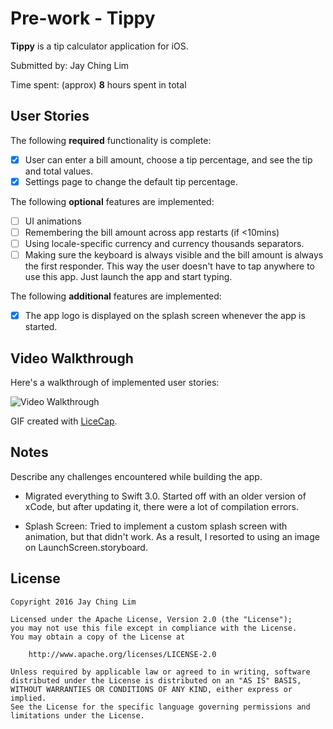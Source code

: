 # Pre-work - Tippy

**Tippy** is a tip calculator application for iOS.

Submitted by: Jay Ching Lim

Time spent: (approx) **8** hours spent in total

## User Stories

The following **required** functionality is complete:

* [X] User can enter a bill amount, choose a tip percentage, and see the tip and total values.
* [X] Settings page to change the default tip percentage.

The following **optional** features are implemented:
* [ ] UI animations
* [ ] Remembering the bill amount across app restarts (if <10mins)
* [ ] Using locale-specific currency and currency thousands separators.
* [ ] Making sure the keyboard is always visible and the bill amount is always the first responder. This way the user doesn't have to tap anywhere to use this app. Just launch the app and start typing.

The following **additional** features are implemented:

- [X] The app logo is displayed on the splash screen whenever the app is started.

## Video Walkthrough

Here's a walkthrough of implemented user stories:

<img src='http://i.imgur.com/Lq4y3Nu.gif' title='Video Walkthrough' width='' alt='Video Walkthrough' />

GIF created with [LiceCap](http://www.cockos.com/licecap/).

## Notes

Describe any challenges encountered while building the app.

* Migrated everything to Swift 3.0. Started off with an older version of xCode, but after updating it, there were a lot of compilation errors.

* Splash Screen: Tried to implement a custom splash screen with animation, but that didn't work. As a result, I resorted to using an image on LaunchScreen.storyboard.

## License

    Copyright 2016 Jay Ching Lim

    Licensed under the Apache License, Version 2.0 (the "License");
    you may not use this file except in compliance with the License.
    You may obtain a copy of the License at

        http://www.apache.org/licenses/LICENSE-2.0

    Unless required by applicable law or agreed to in writing, software
    distributed under the License is distributed on an "AS IS" BASIS,
    WITHOUT WARRANTIES OR CONDITIONS OF ANY KIND, either express or implied.
    See the License for the specific language governing permissions and
    limitations under the License.
